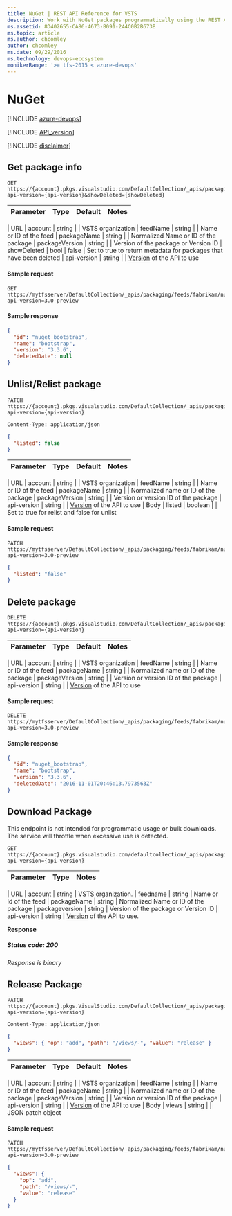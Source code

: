 ```yaml
---
title: NuGet | REST API Reference for VSTS 
description: Work with NuGet packages programmatically using the REST APIs for VSTS.
ms.assetid: 8D402655-CA86-4673-B091-244C0B2B673B
ms.topic: article
ms.author: chcomley
author: chcomley
ms.date: 09/29/2016
ms.technology: devops-ecosystem
monikerRange: '>= tfs-2015 < azure-devops'
---
```


# NuGet

[!INCLUDE [azure-devops](../_data/azure-devops-message.md)]

[!INCLUDE [API_version](../_data/version3-preview1.md)]

[!INCLUDE [disclaimer](../_data/disclaimer.md)]

## Get package info

```no-highlight
GET https://{account}.pkgs.visualstudio.com/DefaultCollection/_apis/packaging/feeds/{feedName}/nuget/packages/{packageName}/versions/{packageVersion}?api-version={api-version}&showDeleted={showDeleted}
```

| Parameter | Type | Default | Notes |
| :-------- | :--- | :------ | :---- |


| URL
| account | string | | VSTS organization
| feedName | string | | Name or ID of the feed
| packageName | string | | Normalized Name or ID of the package
| packageVersion | string | | Version of the package or Version ID
| showDeleted | bool | false | Set to true to return metadata for packages that have been deleted
| api-version | string | | [Version](../../concepts/rest-api-versioning.md) of the API to use

#### Sample request

```
GET https://mytfsserver/DefaultCollection/_apis/packaging/feeds/fabrikam/nuget/packages/bootstrap/versions/3.3.6/?api-version=3.0-preview
```

#### Sample response

```json
{
  "id": "nuget_bootstrap",
  "name": "bootstrap",
  "version": "3.3.6",
  "deletedDate": null
}
```

## Unlist/Relist package

```no-highlight
PATCH https://{account}.pkgs.visualstudio.com/DefaultCollection/_apis/packaging/feeds/{feedName}/nuget/packages/{packageName}/versions/{packageVersion}?api-version={api-version}
```

```http
Content-Type: application/json
```

```json
{
  "listed": false
}
```

| Parameter | Type | Default | Notes |
| :-------- | :--- | :------ | :---- |


| URL
| account | string | | VSTS organization
| feedName | string | | Name or ID of the feed
| packageName | string | | Normalized name or ID of the package
| packageVersion | string | | Version or version ID of the package
| api-version | string | | [Version](../../concepts/rest-api-versioning.md) of the API to use
| Body
| listed | boolean | | Set to true for relist and false for unlist

#### Sample request

```
PATCH https://mytfsserver/DefaultCollection/_apis/packaging/feeds/fabrikam/nuget/packages/bootstrap/versions/3.3.6/?api-version=3.0-preview
```

```json
{
  "listed": "false"
}
```

## Delete package

```no-highlight
DELETE https://{account}.pkgs.visualstudio.com/DefaultCollection/_apis/packaging/feeds/{feedName}/nuget/packages/{packageName}/versions/{packageVersion}?api-version={api-version}
```

| Parameter | Type | Default | Notes |
| :-------- | :--- | :------ | :---- |


| URL
| account | string | | VSTS organization
| feedName | string | | Name or ID of the feed
| packageName | string | | Normalized name or ID of the package
| packageVersion | string | | Version or version ID of the package
| api-version | string | | [Version](../../concepts/rest-api-versioning.md) of the API to use

#### Sample request

```
DELETE https://mytfsserver/DefaultCollection/_apis/packaging/feeds/fabrikam/nuget/packages/bootstrap/versions/3.3.6/?api-version=3.0-preview
```

#### Sample response

```json
{
  "id": "nuget_bootstrap",
  "name": "bootstrap",
  "version": "3.3.6",
  "deletedDate": "2016-11-01T20:46:13.7973563Z"
}
```

## Download Package

This endpoint is not intended for programmatic usage or bulk downloads. The service will throttle when excessive use is detected.

```no-highlight
GET https://{account}.pkgs.visualstudio.com/defaultcollection/_apis/packaging/feeds/{feedname}/nuget/packages/{packagename}/versions/{packageversion}/content?api-version={api-version}
```

| Parameter | Type | Notes |
| :-------- | :--- | :---- |


| URL
| account | string | VSTS organization.
| feedname | string | Name or Id of the feed
| packageName | string | Normalized Name or ID of the package
| packageversion | string | Version of the package or Version ID
| api-version | string | [Version](../../concepts/rest-api-versioning.md) of the API to use.

**Response**

##### Status code: 200

_Response is binary_

## Release Package

```httprequest
PATCH https://{account}.pkgs.VisualStudio.com/DefaultCollection/_apis/packaging/feeds/{feedName}/nuget/packages/{packageName}/versions/{packageVersion}?api-version={api-version}
```

```http
Content-Type: application/json
```

```json
{
  "views": { "op": "add", "path": "/views/-", "value": "release" }
}
```

| Parameter | Type | Default | Notes |
| :-------- | :--- | :------ | :---- |


| URL
| account | string | | VSTS organization
| feedName | string | | Name or ID of the feed
| packageName | string | | Normalized name or ID of the package
| packageVersion | string | | Version or version ID of the package
| api-version | string | | [Version](../../concepts/rest-api-versioning.md) of the API to use
| Body
| views | string | | JSON patch object

#### Sample request

```
PATCH https://mytfsserver/DefaultCollection/_apis/packaging/feeds/fabrikam/nuget/packages/bootstrap/versions/3.3.6/?api-version=3.0-preview
```

```json
{
  "views": {
    "op": "add",
    "path": "/views/-",
    "value": "release"
  }
}
```

